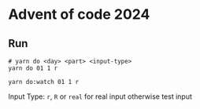 # Advent of code 2024

## Run

```
# yarn do <day> <part> <input-type>
yarn do 01 1 r

yarn do:watch 01 1 r
```

Input Type: `r`, `R` or `real` for real input otherwise test input
